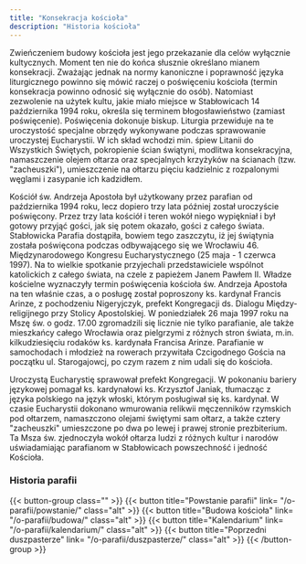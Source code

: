 ```yaml
---
title: "Konsekracja kościoła"
description: "Historia kościoła"
---
```


Zwieńczeniem budowy kościoła jest jego przekazanie dla celów wyłącznie kultycznych. Moment ten nie do końca słusznie określano mianem konsekracji. Zważając jednak na normy kanoniczne i poprawność języka liturgicznego powinno się mówić raczej o poświęceniu kościoła (termin konsekracja powinno odnosić się wyłącznie do osób). Natomiast zezwolenie na użytek kultu, jakie miało miejsce w Stabłowicach 14 października 1994 roku, określa się terminem błogosławieństwo (zamiast poświęcenie). Poświęcenia dokonuje biskup. Liturgia przewiduje na te uroczystość specjalne obrzędy wykonywane podczas sprawowanie uroczystej Eucharystii. W ich skład wchodzi min. śpiew Litanii do Wszystkich Świętych, pokropienie ścian świątyni, modlitwa konsekracyjna, namaszczenie olejem ołtarza oraz specjalnych krzyżyków na ścianach (tzw. "zacheuszki"), umieszczenie na ołtarzu pięciu kadzielnic z rozpalonymi węglami i zasypanie ich kadzidłem.

Kościół św. Andrzeja Apostoła był użytkowany przez parafian od października 1994 roku, lecz dopiero trzy lata później został uroczyście poświęcony. Przez trzy lata kościół i teren wokół niego wypiękniał i był gotowy przyjąć gości, jak się potem okazało, gości z całego świata. Stabłowicka Parafia dostąpiła, bowiem tego zaszczytu, iż jej świątynia została poświęcona podczas odbywającego się we Wrocławiu 46. Międzynarodowego Kongresu Eucharystycznego (25 maja - 1 czerwca 1997). Na to wielkie spotkanie przyjechali przedstawiciele wspólnot katolickich z całego świata, na czele z papieżem Janem Pawłem II. Władze kościelne wyznaczyły termin poświęcenia kościoła św. Andrzeja Apostoła na ten właśnie czas, a o posługę został poproszony ks. kardynał Francis Arinze, z pochodzeniu Nigeryjczyk, prefekt Kongregacji ds. Dialogu Między- religijnego przy Stolicy Apostolskiej. W poniedziałek 26 maja 1997 roku na Mszę św. o godz. 17.00 zgromadzili się licznie nie tylko parafianie, ale także mieszkańcy całego Wrocławia oraz pielgrzymi z różnych stron świata, m.in. kilkudziesięciu rodaków ks. kardynała Francisa Arinze. Parafianie w samochodach i młodzież na rowerach przywitała Czcigodnego Gościa na początku ul. Starogajowcj, po czym razem z nim udali się do kościoła.

Uroczystą Eucharystię sprawował prefekt Kongregacji. W pokonaniu bariery językowej pomagał ks. kardynałowi ks. Krzysztof Janiak, tłumacząc z języka polskiego na język włoski, którym posługiwał się ks. kardynał. W czasie Eucharystii dokonano wmurowania relikwii męczenników rzymskich pod ołtarzem, namaszczono olejami świętymi sam ołtarz, a także cztery "zacheuszki" umieszczone po dwa po lewej i prawej stronie prezbiterium. Ta Msza św. zjednoczyła wokół ołtarza ludzi z różnych kultur i narodów uświadamiając parafianom w Stabłowicach powszechność i jedność Kościoła.

### Historia parafii

{{< button-group class="" >}}
    {{< button title="Powstanie parafii" link= "/o-parafii/powstanie/" class="alt" >}}
    {{< button title="Budowa kościoła" link= "/o-parafii/budowa/" class="alt" >}}
    {{< button title="Kalendarium" link= "/o-parafii/kalendarium/" class="alt" >}}
    {{< button title="Poprzedni duszpasterze" link= "/o-parafii/duszpasterze/" class="alt" >}}
{{< /button-group >}}

